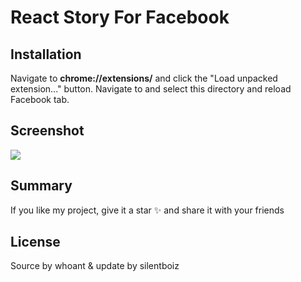 # React Story For Facebook

## Installation

Navigate to **chrome://extensions/** and click the "Load unpacked extension..." button. Navigate to and select this
directory and reload Facebook tab.

## Screenshot

![](https://i.imgur.com/5QIHXp0.png)

## Summary

If you like my project, give it a star ✨ and share it with your friends

## License
Source by whoant & update by silentboiz
